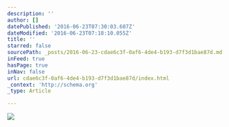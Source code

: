 ```yaml
---
description: ''
author: []
datePublished: '2016-06-23T07:30:03.607Z'
dateModified: '2016-06-23T07:18:10.055Z'
title: ''
starred: false
sourcePath: _posts/2016-06-23-cdae6c3f-0af6-4de4-b193-d7f3d1bae87d.md
inFeed: true
hasPage: true
inNav: false
url: cdae6c3f-0af6-4de4-b193-d7f3d1bae87d/index.html
_context: 'http://schema.org'
_type: Article

---
```

![](https://the-grid-user-content.s3-us-west-2.amazonaws.com/2dc8f07b-0bbc-4a73-9945-f275558dbb1b.jpg)